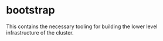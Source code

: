 # bootstrap

This contains the necessary tooling for building the lower level infrastructure
of the cluster.
